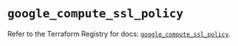 # `google_compute_ssl_policy`

Refer to the Terraform Registry for docs: [`google_compute_ssl_policy`](https://registry.terraform.io/providers/hashicorp/google/6.40.0/docs/resources/compute_ssl_policy).
